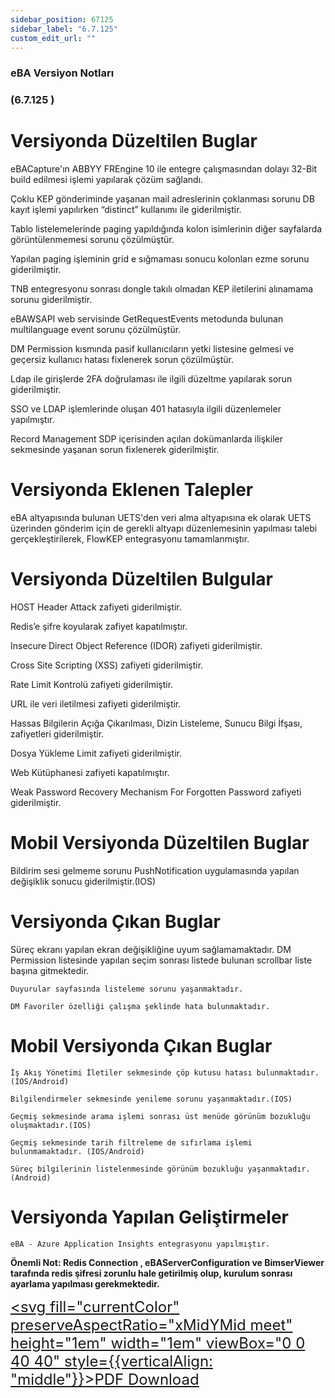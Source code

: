 ```yaml
---
sidebar_position: 67125
sidebar_label: "6.7.125"
custom_edit_url: ""
---
```

### eBA Versiyon Notları

### (6.7.125 )

# Versiyonda Düzeltilen Buglar

eBACapture'ın ABBYY FREngine 10 ile entegre çalışmasından dolayı 32-Bit build edilmesi işlemi
yapılarak çözüm sağlandı.

Çoklu KEP gönderiminde yaşanan mail adreslerinin çoklanması sorunu DB kayıt işlemi yapılırken
“distinct” kullanımı ile giderilmiştir.

Tablo listelemelerinde paging yapıldığında kolon isimlerinin diğer sayfalarda görüntülenmemesi
sorunu çözülmüştür.

Yapılan paging işleminin grid e sığmaması sonucu kolonları ezme sorunu giderilmiştir.

TNB entegresyonu sonrası dongle takılı olmadan KEP iletilerini alınamama sorunu giderilmiştir.

eBAWSAPI web servisinde GetRequestEvents metodunda bulunan multilanguage event sorunu
çözülmüştür.

DM Permission kısmında pasif kullanıcıların yetki listesine gelmesi ve geçersiz kullanıcı hatası
fixlenerek sorun çözülmüştür.

Ldap ile girişlerde 2FA doğrulaması ile ilgili düzeltme yapılarak sorun giderilmiştir.

SSO ve LDAP işlemlerinde oluşan 401 hatasıyla ilgili düzenlemeler yapılmıştır.

Record Management SDP içerisinden açılan dokümanlarda ilişkiler sekmesinde yaşanan sorun
fixlenerek giderilmiştir.

# Versiyonda Eklenen Talepler

eBA altyapısında bulunan UETS'den veri alma altyapısına ek olarak UETS üzerinden gönderim için de
gerekli altyapı düzenlemesinin yapılması talebi gerçekleştirilerek, FlowKEP entegrasyonu
tamamlanmıştır.


# Versiyonda Düzeltilen Bulgular

HOST Header Attack zafiyeti giderilmiştir.

Redis’e şifre koyularak zafiyet kapatılmıştır.

Insecure Direct Object Reference (IDOR) zafiyeti giderilmiştir.

Cross Site Scripting (XSS) zafiyeti giderilmiştir.

Rate Limit Kontrolü zafiyeti giderilmiştir.

URL ile veri iletilmesi zafiyeti giderilmiştir.

Hassas Bilgilerin Açığa Çıkarılması, Dizin Listeleme, Sunucu Bilgi İfşası, zafiyetleri giderilmiştir.

Dosya Yükleme Limit zafiyeti giderilmiştir.

Web Kütüphanesi zafiyeti kapatılmıştır.

Weak Password Recovery Mechanism For Forgotten Password zafiyeti giderilmiştir.

# Mobil Versiyonda Düzeltilen Buglar

Bildirim sesi gelmeme sorunu PushNotification uygulamasında yapılan değişiklik sonucu
giderilmiştir.(IOS)

# Versiyonda Çıkan Buglar

Süreç ekranı yapılan ekran değişikliğine uyum sağlamamaktadır.
DM Permission listesinde yapılan seçim sonrası listede bulunan scrollbar liste başına gitmektedir.


```
Duyurular sayfasında listeleme sorunu yaşanmaktadır.
```
```
DM Favoriler özelliği çalışma şeklinde hata bulunmaktadır.
```
# Mobil Versiyonda Çıkan Buglar

```
İş Akış Yönetimi İletiler sekmesinde çöp kutusu hatası bulunmaktadır.(IOS/Android)
```
```
Bilgilendirmeler sekmesinde yenileme sorunu yaşanmaktadır.(IOS)
```
```
Geçmiş sekmesinde arama işlemi sonrası üst menüde görünüm bozukluğu oluşmaktadır.(IOS)
```
```
Geçmiş sekmesinde tarih filtreleme de sıfırlama işlemi bulunmamaktadır. (IOS/Android)
```
```
Süreç bilgilerinin listelenmesinde görünüm bozukluğu yaşanmaktadır.(Android)
```
# Versiyonda Yapılan Geliştirmeler

```
eBA - Azure Application Insights entegrasyonu yapılmıştır.
```
**Önemli Not: Redis Connection , eBAServerConfiguration ve BimserViewer tarafında redis şifresi
zorunlu hale getirilmiş olup, kurulum sonrası ayarlama yapılması gerekmektedir.**



<font size="5"><a href="https://portal.synergynow.io/#/_redirect/mTUVphPJ30gWFAzRMwJXbr"  target="_blank"><svg fill="currentColor" preserveAspectRatio="xMidYMid meet" height="1em" width="1em" viewBox="0 0 40 40" style={{verticalAlign: "middle"}}><g><path d="m35.8 8.5q0.6 0.6 1 1.7t0.5 1.9v25.8q0 0.8-0.6 1.5t-1.6 0.6h-30q-0.9 0-1.5-0.6t-0.6-1.5v-35.8q0-0.8 0.6-1.5t1.5-0.6h20q0.9 0 2 0.4t1.7 1.1z m-9.9-5.5v8.4h8.4q-0.3-0.6-0.5-0.9l-7-7q-0.3-0.2-0.9-0.5z m8.5 34.1v-22.8h-9.3q-0.9 0-1.5-0.6t-0.6-1.6v-9.2h-17.1v34.2h28.5z m-11.4-13.2q0.7 0.6 1.8 1.3 1.3-0.2 2.6-0.2 3.3 0 4 1.1 0.4 0.5 0 1.2 0 0 0 0l0 0v0.1q-0.2 0.8-1.6 0.8-1.1 0-2.6-0.4t-2.9-1.2q-4.9 0.5-8.7 1.8-3.4 5.9-5.4 5.9-0.4 0-0.7-0.2l-0.5-0.2q0-0.1-0.1-0.2-0.3-0.2-0.2-0.8 0.2-0.8 1.3-2t2.9-2.1q0.3-0.2 0.5 0.1 0.1 0 0.1 0.1 1.1-1.9 2.4-4.4 1.5-3.1 2.3-5.9-0.5-1.8-0.7-3.5t0.2-2.9q0.2-0.9 0.9-0.9h0.5q0.5 0 0.8 0.4 0.4 0.4 0.2 1.5-0.1 0.1-0.1 0.2 0 0 0 0.1v0.7q0 2.8-0.3 4.3 1.2 3.7 3.3 5.3z m-12.9 9.2q1.2-0.6 3.1-3.5-1.2 0.8-2 1.8t-1.1 1.7z m8.9-20.6q-0.4 1-0.1 3 0.1-0.2 0.2-1 0-0.1 0.1-0.9 0.1-0.1 0.1-0.2 0-0.1 0-0.1t0 0 0 0q0-0.5-0.3-0.8 0 0 0 0v0z m-2.8 14.8q3-1.2 6.4-1.8-0.1 0-0.3-0.2t-0.4-0.3q-1.7-1.5-2.8-4-0.6 2-1.9 4.4-0.7 1.3-1 1.9z m14.4-0.4q-0.5-0.5-3.1-0.5 1.7 0.6 2.8 0.6 0.3 0 0.4 0 0 0-0.1-0.1z"></path></g></svg>PDF Download</a></font>